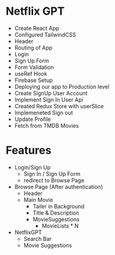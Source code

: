 # Netflix GPT

- Create React App
- Configured TailwindCSS
- Header
- Routing of App
- Login
- Sign Up Form
- Form Validation
- useRef Hook
- Firebase Setup
- Deploying our app to Production level
- Create SignUp User Account
- Implement Sign In User Api
- Created Redux Store with userSlice
- Implemeneted Sign out 
- Update Profile
- Fetch from TMDB Movies

# Features

- Login/Sign Up
    - Sign In / Sign Up Form
    - redirect to Browse Page
- Browse Page (After authentication)
    - Header
    - Main Movie
        - Tailer in Background
        - Title & Description
        - MovieSuggestions
            - MovieLists * N
- NetflixGPT
    - Search Bar
    - Movie Suggestions